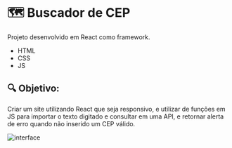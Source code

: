 
# 🗺 Buscador de CEP

Projeto desenvolvido em React como framework.

- HTML
- CSS
- JS

## 🔍 Objetivo:

Criar um site utilizando React que seja responsivo, e utilizar de funções em JS para importar o texto digitado e consultar em uma API, e retornar alerta de erro quando não inserido um CEP válido.

![interface]()
